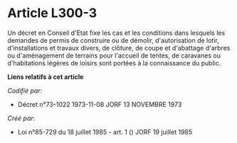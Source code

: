 # Article L300-3

Un décret en Conseil d'Etat fixe les cas et les conditions dans lesquels les demandes de permis de construire ou de démolir,
d'autorisation de lotir, d'installations et travaux divers, de clôture, de coupe et d'abattage d'arbres ou d'aménagement de
terrains pour l'accueil de tentes, de caravanes ou d'habitations légères de loisirs sont portées à la connaissance du public.

**Liens relatifs à cet article**

_Codifié par_:

  - Décret n°73-1022 1973-11-08 JORF 13 NOVEMBRE 1973

_Créé par_:

  - Loi n°85-729 du 18 juillet 1985 - art. 1 () JORF 19 juillet 1985
